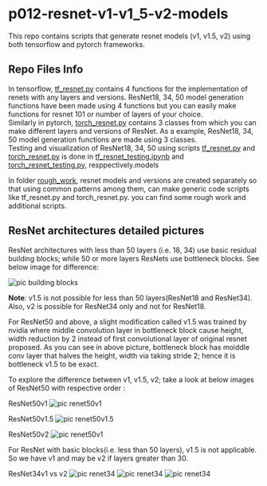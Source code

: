 # p012-resnet-v1-v1_5-v2-models
This repo contains scripts that generate resnet models (v1, v1.5, v2) using both tensorflow and pytorch frameworks.
## Repo Files Info
In tensorflow, [tf_resnet.py](tf_resnet.py) contains 4 functions for the implementation of renets with any layers and versions. ResNet18, 34, 50 model generation functions have been made using 4 functions but you can easily make functions for resnet 101 or number of layers of your choice. \
Similarly in pytorch, [torch_resnet.py](torch_resnet.py) contains 3 classes from which you can make different layers and versions of ResNet. As a example, ResNet18, 34, 50 model generation functions are made using 3 classes. \
Testing and visualization of ResNet18, 34, 50 using scripts [tf_resnet.py](tf_resnet.py) and [torch_resnet.py](torch_resnet.py) is done in [tf_resnet_testing.ipynb](tf_resnet_testing.ipynb) and [torch_resnet_testing.py](torch_resnet_testing.py), resppectively.models

In folder [rough_work](/rough%20work/), resnet models and versions are created separately so that using common patterns among them, can make generic code scripts like tf_resnet.py and torch_resnet.py.
you can find some rough work and additional scripts.
## ResNet architectures detailed pictures
ResNet architectures with less than 50 layers (i.e. 18, 34) use basic residual building blocks; while 50 or more layers ResNets use bottleneck blocks. See below image for difference:

![pic building blocks](img/resnet_risdual_blocks.png) 

**Note**: v1.5 is not possible for less than 50 layers(ResNet18 and ResNet34). Also, v2 is possible for ResNet34 only and not for ResNet18.

For ResNet50 and above, a slight modification called v1.5 was trained by nvidia where middle convolution layer in bottleneck block cause height, width reduction by 2 instead of first convolutional layer of original resnet proposed. As you can see in above picture, bottleneck block has moiddle conv layer that halves the height, width via taking stride 2; hence it is bottleneck v1.5 to be exact.

To explore the difference between v1, v1.5, v2; take a look at below images of ResNet50 with respective order :

ResNet50v1
![pic renet50v1](img/resnet50v1.PNG)

ResNet50v1.5
![pic renet50v1.5](img/resnetv1_5.PNG)

ResNet50v2
![pic renet50v1](img/resnet50v2.PNG)

For ResNet with basic blocks(i.e. less than 50 layers), v1.5 is not applicable. So we have v1 and may be v2 if layers greater than 30.

ResNet34v1 vs v2
![pic renet34](img/resnet34comp1.PNG)
![pic renet34](img/resnet34comp2.PNG)
![pic renet34](img/resnet34comp3.PNG)


